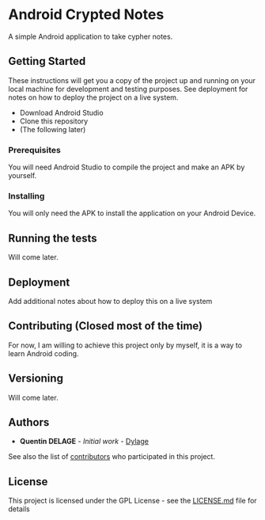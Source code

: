 # Android Crypted Notes

A simple Android application to take cypher notes.

## Getting Started

These instructions will get you a copy of the project up and running on your local machine for development and testing purposes. See deployment for notes on how to deploy the project on a live system.

- Download Android Studio
- Clone this repository
- (The following later)


### Prerequisites

You will need Android Studio to compile the project and make an APK by yourself.

### Installing

You will only need the APK to install the application on your Android Device.

## Running the tests

Will come later.

## Deployment

Add additional notes about how to deploy this on a live system

## Contributing (Closed most of the time)

For now, I am willing to achieve this project only by myself, it is a way to learn Android coding.

## Versioning

Will come later.

## Authors

* **Quentin DELAGE** - *Initial work* - [Dylage](https://github.com/Dylage)

See also the list of [contributors](https://github.com/your/project/contributors) who participated in this project.

## License

This project is licensed under the GPL License - see the [LICENSE.md](LICENSE.md) file for details
